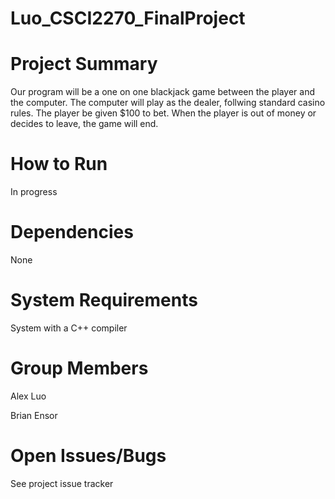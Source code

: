 # Luo_CSCI2270_FinalProject

# Project Summary
Our program will be a one on one blackjack game between the player and the computer. The computer will play as the dealer, follwing standard casino rules. The player be given $100 to bet. When the player is out of money or decides to leave, the game will end.

# How to Run
In progress

# Dependencies
None

# System Requirements
System with a C++ compiler

# Group Members
Alex Luo

Brian Ensor

# Open Issues/Bugs
See project issue tracker

